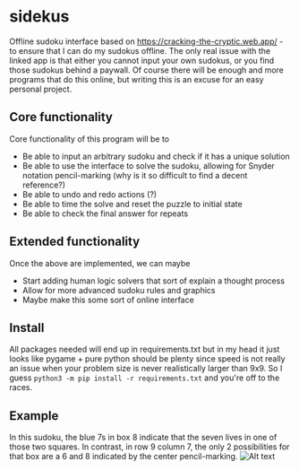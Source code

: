 # sidekus
Offline sudoku interface based on https://cracking-the-cryptic.web.app/ - to ensure that I can do my sudokus offline. The only real issue with the linked app is that either you cannot input your own sudokus, or you find those sudokus behind a paywall. Of course there will be enough and more programs that do this online, but writing this is an excuse for an easy personal project.

## Core functionality
Core functionality of this program will be to 
* Be able to input an arbitrary sudoku and check if it has a unique solution
* Be able to use the interface to solve the sudoku, allowing for Snyder notation pencil-marking (why is it so difficult to find a decent reference?)
* Be able to undo and redo actions (?)
* Be able to time the solve and reset the puzzle to initial state
* Be able to check the final answer for repeats

## Extended functionality
Once the above are implemented, we can maybe
* Start adding human logic solvers that sort of explain a thought process
* Allow for more advanced sudoku rules and graphics
* Maybe make this some sort of online interface

## Install
All packages needed will end up in requirements.txt but in my head it just looks like pygame + pure python should be plenty since speed is not really an issue when your problem size is never realistically larger than 9x9. So I guess 
```python3 -m pip install -r requirements.txt```
 and you're off to the races.

 ## Example
 In this sudoku, the blue 7s in box 8 indicate that the seven lives in one of those two squares. In contrast, in row 9 column 7, the only 2 possibilities for that box are a 6 and 8 indicated by the center pencil-marking.
 ![Alt text](https://github.com/nimberledge/sidekus/tree/main/images/sidekus.png "Example Sudoku")